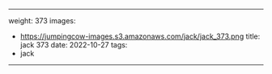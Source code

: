 
---
weight: 373
images:
- https://jumpingcow-images.s3.amazonaws.com/jack/jack_373.png
title: jack 373
date: 2022-10-27
tags:
- jack
---
